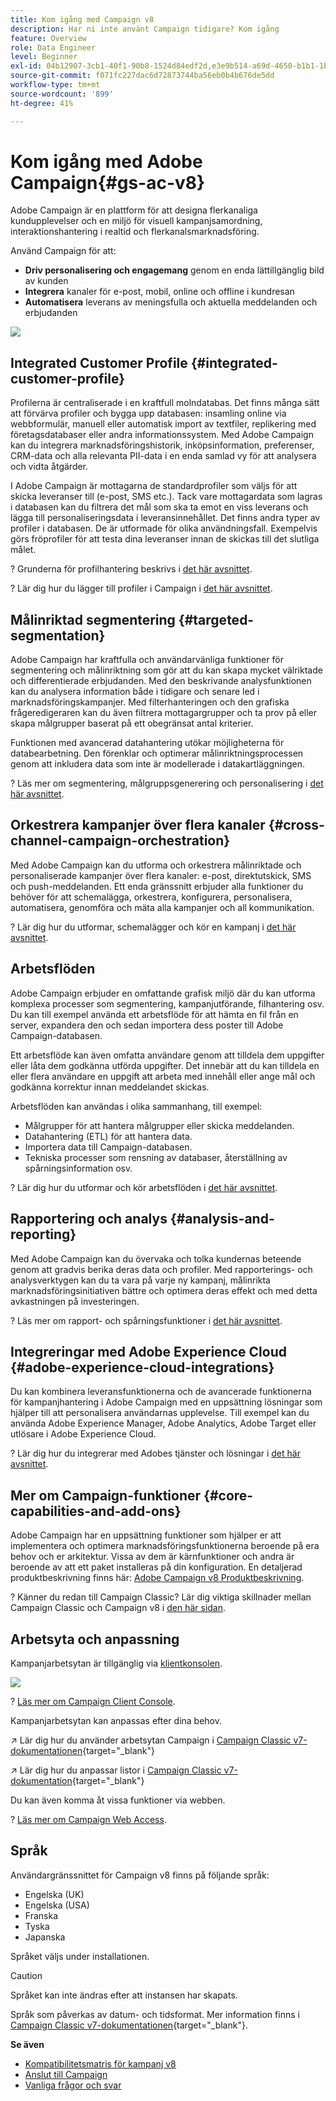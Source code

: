 ```yaml
---
title: Kom igång med Campaign v8
description: Har ni inte använt Campaign tidigare? Kom igång
feature: Overview
role: Data Engineer
level: Beginner
exl-id: 04b12907-3cb1-40f1-90b8-1524d84edf2d,e3e9b514-a69d-4650-b1b1-1b76b4f3d63f
source-git-commit: f071fc227dac6d72873744ba56eb0b4b676de5dd
workflow-type: tm+mt
source-wordcount: '899'
ht-degree: 41%

---
```


# Kom igång med Adobe Campaign{#gs-ac-v8}

Adobe Campaign är en plattform för att designa flerkanaliga kundupplevelser och en miljö för visuell kampanjsamordning, interaktionshantering i realtid och flerkanalsmarknadsföring.

Använd Campaign för att:

* **Driv personalisering och engagemang** genom en enda lättillgänglig bild av kunden
* **Integrera** kanaler för e-post, mobil, online och offline i kundresan
* **Automatisera** leverans av meningsfulla och aktuella meddelanden och erbjudanden

![](assets/ac-capabilities.png)

## Integrated Customer Profile {#integrated-customer-profile}

Profilerna är centraliserade i en kraftfull molndatabas. Det finns många sätt att förvärva profiler och bygga upp databasen: insamling online via webbformulär, manuell eller automatisk import av textfiler, replikering med företagsdatabaser eller andra informationssystem. Med Adobe Campaign kan du integrera marknadsföringshistorik, inköpsinformation, preferenser, CRM-data och alla relevanta PII-data i en enda samlad vy för att analysera och vidta åtgärder.

I Adobe Campaign är mottagarna de standardprofiler som väljs för att skicka leveranser till (e-post, SMS etc.). Tack vare mottagardata som lagras i databasen kan du filtrera det mål som ska ta emot en viss leverans och lägga till personaliseringsdata i leveransinnehållet. Det finns andra typer av profiler i databasen. De är utformade för olika användningsfall. Exempelvis görs fröprofiler för att testa dina leveranser innan de skickas till det slutliga målet.

? Grunderna för profilhantering beskrivs i [det här avsnittet](audiences.md).

? Lär dig hur du lägger till profiler i Campaign i [det här avsnittet](import.md).

## Målinriktad segmentering {#targeted-segmentation}

Adobe Campaign har kraftfulla och användarvänliga funktioner för segmentering och målinriktning som gör att du kan skapa mycket välriktade och differentierade erbjudanden. Med den beskrivande analysfunktionen kan du analysera information både i tidigare och senare led i marknadsföringskampanjer. Med filterhanteringen och den grafiska frågeredigeraren kan du även filtrera mottagargrupper och ta prov på eller skapa målgrupper baserat på ett obegränsat antal kriterier.

Funktionen med avancerad datahantering utökar möjligheterna för databearbetning. Den förenklar och optimerar målinriktningsprocessen genom att inkludera data som inte är modellerade i datakartläggningen.

? Läs mer om segmentering, målgruppsgenerering och personalisering i [det här avsnittet](audiences.md).

## Orkestrera kampanjer över flera kanaler {#cross-channel-campaign-orchestration}

Med Adobe Campaign kan du utforma och orkestrera målinriktade och personaliserade kampanjer över flera kanaler: e-post, direktutskick, SMS och push-meddelanden. Ett enda gränssnitt erbjuder alla funktioner du behöver för att schemalägga, orkestrera, konfigurera, personalisera, automatisera, genomföra och mäta alla kampanjer och all kommunikation.

? Lär dig hur du utformar, schemalägger och kör en kampanj i [det här avsnittet](campaigns.md).

## Arbetsflöden

Adobe Campaign erbjuder en omfattande grafisk miljö där du kan utforma komplexa processer som segmentering, kampanjutförande, filhantering osv. Du kan till exempel använda ett arbetsflöde för att hämta en fil från en server, expandera den och sedan importera dess poster till Adobe Campaign-databasen.

Ett arbetsflöde kan även omfatta användare genom att tilldela dem uppgifter eller låta dem godkänna utförda uppgifter. Det innebär att du kan tilldela en eller flera användare en uppgift att arbeta med innehåll eller ange mål och godkänna korrektur innan meddelandet skickas.

Arbetsflöden kan användas i olika sammanhang, till exempel:

* Målgrupper för att hantera målgrupper eller skicka meddelanden.
* Datahantering (ETL) för att hantera data.
* Importera data till Campaign-databasen.
* Tekniska processer som rensning av databaser, återställning av spårningsinformation osv.

? Lär dig hur du utformar och kör arbetsflöden i [det här avsnittet](../config/workflows.md).

## Rapportering och analys {#analysis-and-reporting}

Med Adobe Campaign kan du övervaka och tolka kundernas beteende genom att gradvis berika deras data och profiler. Med rapporterings- och analysverktygen kan du ta vara på varje ny kampanj, målinrikta marknadsföringsinitiativen bättre och optimera deras effekt och med detta avkastningen på investeringen.

? Läs mer om rapport- och spårningsfunktioner i [det här avsnittet](reporting.md).

## Integreringar med Adobe Experience Cloud {#adobe-experience-cloud-integrations}

Du kan kombinera leveransfunktionerna och de avancerade funktionerna för kampanjhantering i Adobe Campaign med en uppsättning lösningar som hjälper till att personalisera användarnas upplevelse. Till exempel kan du använda Adobe Experience Manager, Adobe Analytics, Adobe Target eller utlösare i Adobe Experience Cloud.

? Lär dig hur du integrerar med Adobes tjänster och lösningar i [det här avsnittet](../connect/integration.md).

## Mer om Campaign-funktioner {#core-capabilities-and-add-ons}

Adobe Campaign har en uppsättning funktioner som hjälper er att implementera och optimera marknadsföringsfunktionerna beroende på era behov och er arkitektur. Vissa av dem är kärnfunktioner och andra är beroende av att ett paket installeras på din konfiguration. En detaljerad produktbeskrivning finns här: [Adobe Campaign v8 Produktbeskrivning](https://helpx.adobe.com/legal/product-descriptions/adobe-campaign-managed-cloud-services.html).

? Känner du redan till Campaign Classic? Lär dig viktiga skillnader mellan Campaign Classic och Campaign v8 i [den här sidan](capability-matrix.md).

## Arbetsyta och anpassning

Kampanjarbetsytan är tillgänglig via [klientkonsolen](../dev/general-architecture.md).

![](assets/home-page.png)

? [Läs mer om Campaign Client Console](../start/connect.md).

Kampanjarbetsytan kan anpassas efter dina behov.

↗️ Lär dig hur du använder arbetsytan Campaign i [Campaign Classic v7-dokumentationen](https://experienceleague.adobe.com/docs/campaign-classic/using/getting-started/starting-with-adobe-campaign/campaign-workspace/adobe-campaign-workspace.html){target=&quot;_blank&quot;}

↗️ Lär dig hur du anpassar listor i [Campaign Classic v7-dokumentation](https://experienceleague.adobe.com/docs/campaign-classic/using/getting-started/starting-with-adobe-campaign/campaign-workspace/adobe-campaign-ui-lists.html){target=&quot;_blank&quot;}

Du kan även komma åt vissa funktioner via webben.

? [Läs mer om Campaign Web Access](../start/connect.md#web-access).


## Språk

Användargränssnittet för Campaign v8 finns på följande språk:

* Engelska (UK)
* Engelska (USA)
* Franska
* Tyska
* Japanska

Språket väljs under installationen.

>[!CAUTION]
>
>Språket kan inte ändras efter att instansen har skapats.

Språk som påverkas av datum- och tidsformat. Mer information finns i [Campaign Classic v7-dokumentationen](https://experienceleague.adobe.com/docs/campaign-classic/using/getting-started/starting-with-adobe-campaign/campaign-workspace/adobe-campaign-workspace.html?lang=en#date-and-time){target=&quot;_blank&quot;}.

**Se även**

* [Kompatibilitetsmatris för kampanj v8](compatibility-matrix.md)
* [Anslut till Campaign](connect.md)
* [Vanliga frågor och svar](campaign-faq.md)